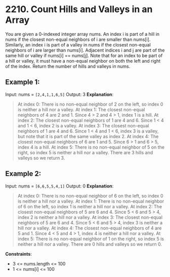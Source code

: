 # 2210. Count Hills and Valleys in an Array
You are given a 0-indexed integer array nums. An index i is part of a hill in nums if the closest non-equal neighbors of i are smaller than nums[i]. Similarly, an index i is part of a valley in nums if the closest non-equal neighbors of i are larger than nums[i]. Adjacent indices i and j are part of the same hill or valley if nums[i] == nums[j].
Note that for an index to be part of a hill or valley, it must have a non-equal neighbor on both the left and right of the index.
Return the number of hills and valleys in nums.

 

## Example 1:

Input: nums = `[2,4,1,1,6,5]`
Output: 3
**Explanation**:
> At index 0: There is no non-equal neighbor of 2 on the left, so index 0 is neither a hill nor a valley.
> At index 1: The closest non-equal neighbors of 4 are 2 and 1. Since 4 > 2 and 4 > 1, index 1 is a hill. 
> At index 2: The closest non-equal neighbors of 1 are 4 and 6. Since 1 < 4 and 1 < 6, index 2 is a valley.
> At index 3: The closest non-equal neighbors of 1 are 4 and 6. Since 1 < 4 and 1 < 6, index 3 is a valley, but note that it is part of the same valley as index 2.
> At index 4: The closest non-equal neighbors of 6 are 1 and 5. Since 6 > 1 and 6 > 5, index 4 is a hill.
> At index 5: There is no non-equal neighbor of 5 on the right, so index 5 is neither a hill nor a valley. 
> There are 3 hills and valleys so we return 3.

## Example 2:

Input: nums = `[6,6,5,5,4,1]`
Output: 0
**Explanation**:
> At index 0: There is no non-equal neighbor of 6 on the left, so index 0 is neither a hill nor a valley.
> At index 1: There is no non-equal neighbor of 6 on the left, so index 1 is neither a hill nor a valley.
> At index 2: The closest non-equal neighbors of 5 are 6 and 4. Since 5 < 6 and 5 > 4, index 2 is neither a hill nor a valley.
> At index 3: The closest non-equal neighbors of 5 are 6 and 4. Since 5 < 6 and 5 > 4, index 3 is neither a hill nor a valley.
> At index 4: The closest non-equal neighbors of 4 are 5 and 1. Since 4 < 5 and 4 > 1, index 4 is neither a hill nor a valley.
> At index 5: There is no non-equal neighbor of 1 on the right, so index 5 is neither a hill nor a valley.
> There are 0 hills and valleys so we return 0.
 
**Constraints**:
- 3 <= nums.length <= 100
- 1 <= nums[i] <= 100